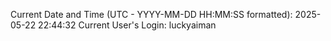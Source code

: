Current Date and Time (UTC - YYYY-MM-DD HH:MM:SS formatted): 2025-05-22 22:44:32
Current User's Login: luckyaiman

